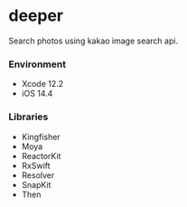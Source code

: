 # deeper
Search photos using kakao image search api.

### Environment
- Xcode 12.2
- iOS 14.4

### Libraries
- Kingfisher
- Moya
- ReactorKit
- RxSwift
- Resolver
- SnapKit
- Then

